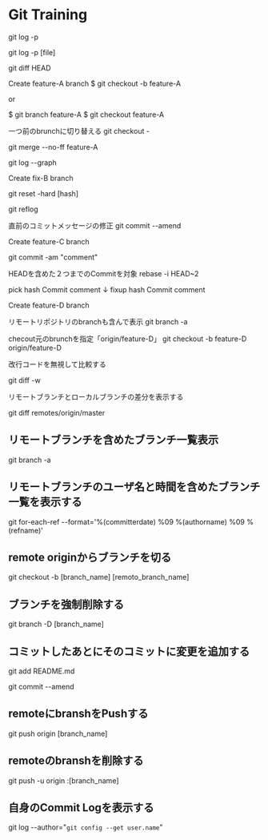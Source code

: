 # Git Training

git log -p

git log -p [file]

git diff HEAD

Create feature-A branch
$ git checkout -b feature-A

or

$ git branch feature-A
$ git checkout feature-A

一つ前のbrunchに切り替える
git checkout -

git merge --no-ff feature-A

git log --graph

Create fix-B branch

git reset -hard [hash]

git reflog

直前のコミットメッセージの修正
git commit --amend

Create feature-C branch

git commit -am "comment"

HEADを含めた２つまでのCommitを対象
rebase -i HEAD~2

pick hash Commit comment
↓
fixup hash Commit comment

Create feature-D branch

リモートリポジトリのbranchも含んで表示
git branch -a

checout元のbrunchを指定「origin/feature-D」
git checkout -b feature-D origin/feature-D

改行コードを無視して比較する

git diff -w

リモートブランチとローカルブランチの差分を表示する

git diff remotes/origin/master

## リモートブランチを含めたブランチ一覧表示

git branch -a

## リモートブランチのユーザ名と時間を含めたブランチ一覧を表示する

git for-each-ref --format='%(committerdate) %09 %(authorname) %09 %(refname)'

## remote originからブランチを切る

git checkout -b [branch_name] [remoto_branch_name]

## ブランチを強制削除する

git branch -D [branch_name]

## コミットしたあとにそのコミットに変更を追加する

git add README.md

git commit --amend

## remoteにbranshをPushする

git push origin [branch_name]

## remoteのbranshを削除する

git push -u origin :[branch_name]

## 自身のCommit Logを表示する

git log --author="`git config --get user.name`"